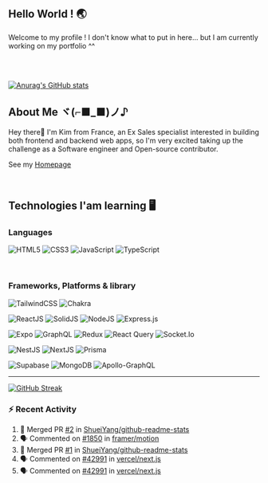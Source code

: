 ## Hello World !  🌏

Welcome to my profile ! I don't know what to put in here... but I am currently working on my portfolio ^^

<br />
<br />


[![Anurag's GitHub stats](https://github-readme-stats-sigma-five.vercel.app/api?username=ShueiYang&show_icons=true&theme=tokyonight)](https://github.com/anuraghazra/github-readme-stats)


## About Me  ヾ(⌐■_■)ノ♪

Hey there👋 I'm Kim from France, an Ex Sales specialist interested in building both frontend and backend web apps, so I'm very excited taking up the challenge as a Software engineer and Open-source contributor.

See my [Homepage](https://shueiyang.vercel.app)

<br />

## Technologies I'am learning 🖥️
### Languages

![HTML5](https://img.shields.io/badge/html5-%23E34F26.svg?style=for-the-badge&logo=html5&logoColor=white)
![CSS3](https://img.shields.io/badge/css3-%231572B6.svg?style=for-the-badge&logo=css3&logoColor=white)
![JavaScript](https://img.shields.io/badge/javascript-%23323330.svg?style=for-the-badge&logo=javascript&logoColor=%23F7DF1E)
![TypeScript](https://img.shields.io/badge/typescript-%23007ACC.svg?style=for-the-badge&logo=typescript&logoColor=white)

<br />

### Frameworks, Platforms & library
![TailwindCSS](https://img.shields.io/badge/tailwindcss-%2338B2AC.svg?style=for-the-badge&logo=tailwind-css&logoColor=white)
![Chakra](https://img.shields.io/badge/chakra-%234ED1C5.svg?style=for-the-badge&logo=chakraui&logoColor=white)

![ReactJS](https://img.shields.io/badge/react-%2320232a.svg?style=for-the-badge&logo=react&logoColor=%2361DAFB)
![SolidJS](https://img.shields.io/badge/Solid%20JS-2C4F7C?style=for-the-badge&logo=solid&logoColor=white)
![NodeJS](https://img.shields.io/badge/node.js-6DA55F?style=for-the-badge&logo=node.js&logoColor=white)
![Express.js](https://img.shields.io/badge/express.js-%23404d59.svg?style=for-the-badge&logo=express&logoColor=%2361DAFB)

![Expo](https://img.shields.io/badge/Expo-1B1F23?style=for-the-badge&logo=expo&logoColor=white)
![GraphQL](https://img.shields.io/badge/GraphQl-E10098?style=for-the-badge&logo=graphql&logoColor=white)
![Redux](https://img.shields.io/badge/Redux-593D88?style=for-the-badge&logo=redux&logoColor=white)
![React Query](https://img.shields.io/badge/React_Query-FF4154?style=for-the-badge&logo=React_Query&logoColor=white)
![Socket.Io](https://img.shields.io/badge/Socket.io-010101?&style=for-the-badge&logo=Socket.io&logoColor=white)

![NestJS](https://img.shields.io/badge/nestjs-%23E0234E.svg?style=for-the-badge&logo=nestjs&logoColor=white)
![NextJS](https://img.shields.io/badge/Next-black?style=for-the-badge&logo=next.js&logoColor=white)
![Prisma](https://img.shields.io/badge/Prisma-3982CE?style=for-the-badge&logo=Prisma&logoColor=white)

![Supabase](https://img.shields.io/badge/Supabase-3ECF8E?style=for-the-badge&logo=supabase&logoColor=white)
![MongoDB](https://img.shields.io/badge/MongoDB-%234ea94b.svg?style=for-the-badge&logo=mongodb&logoColor=white)
![Apollo-GraphQL](https://img.shields.io/badge/-ApolloGraphQL-311C87?style=for-the-badge&logo=apollo-graphql)


---
[![GitHub Streak](https://streak-stats.demolab.com/?user=ShueiYang&theme=tokyonight)](https://git.io/streak-stats)

### :zap: Recent Activity

<!--START_SECTION:activity-->
1. 🎉 Merged PR [#2](https://github.com/ShueiYang/github-readme-stats/pull/2) in [ShueiYang/github-readme-stats](https://github.com/ShueiYang/github-readme-stats)
2. 🗣 Commented on [#1850](https://github.com/framer/motion/issues/1850#issuecomment-1646886606) in [framer/motion](https://github.com/framer/motion)
3. 🎉 Merged PR [#1](https://github.com/ShueiYang/github-readme-stats/pull/1) in [ShueiYang/github-readme-stats](https://github.com/ShueiYang/github-readme-stats)
4. 🗣 Commented on [#42991](https://github.com/vercel/next.js/issues/42991#issuecomment-1624478529) in [vercel/next.js](https://github.com/vercel/next.js)
5. 🗣 Commented on [#42991](https://github.com/vercel/next.js/issues/42991#issuecomment-1623924133) in [vercel/next.js](https://github.com/vercel/next.js)
<!--END_SECTION:activity-->
